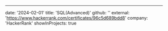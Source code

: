 ---
date: '2024-02-01'
title: 'SQL(Advanced)'
github: ''
external: 'https://www.hackerrank.com/certificates/96c5d689bdd8'
company: 'HackerRank'
showInProjects: true
